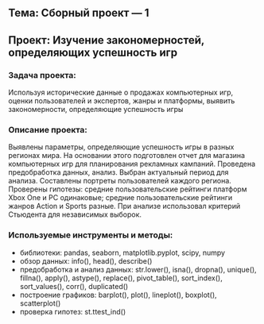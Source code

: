 ## Тема: Сборный проект — 1

## Проект: Изучение закономерностей, определяющих успешность игр

### Задача проекта: 
Используя исторические данные о продажах компьютерных игр, оценки пользователей и экспертов, жанры и платформы, выявить закономерности, определяющие успешность игры 

### Описание проекта: 
Выявлены параметры, определяющие успешность игры в разных регионах мира. На основании этого подготовлен отчет для магазина компьютерных игр для планирования рекламных кампаний. Проведена предобработка данных, анализ. Выбран актуальный период для анализа. Составлены портреты пользователей каждого региона. Проверены гипотезы: средние пользовательские рейтинги платформ Xbox One и PC одинаковые; средние пользовательские рейтинги жанров Action и Sports разные. При анализе использовал критерий Стьюдента для независимых выборок.

### Используемые инструменты и методы:
* библиотеки: pandas, seaborn, matplotlib.pyplot, scipy, numpy
* обзор данных: info(), head(), describe()
* предобработка и анализ данных: str.lower(), isna(), dropna(), unique(), fillna(), apply(), astype(), replace(), pivot_table(), sort_index(), sort_values(), corr(), duplicated() 
* построение графиков: barplot(), plot(), lineplot(), boxplot(), scatterplot()
* проверка гипотез: st.ttest_ind()
